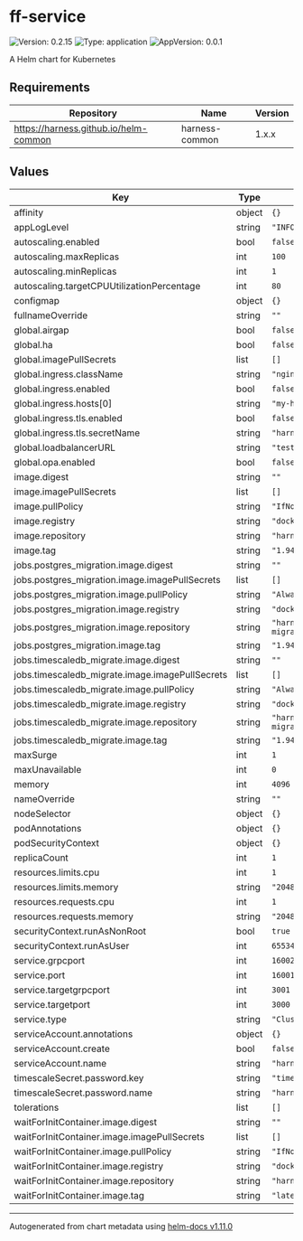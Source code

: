 # ff-service

![Version: 0.2.15](https://img.shields.io/badge/Version-0.2.15-informational?style=flat-square) ![Type: application](https://img.shields.io/badge/Type-application-informational?style=flat-square) ![AppVersion: 0.0.1](https://img.shields.io/badge/AppVersion-0.0.1-informational?style=flat-square)

A Helm chart for Kubernetes

## Requirements

| Repository | Name | Version |
|------------|------|---------|
| https://harness.github.io/helm-common | harness-common | 1.x.x |

## Values

| Key | Type | Default | Description |
|-----|------|---------|-------------|
| affinity | object | `{}` |  |
| appLogLevel | string | `"INFO"` |  |
| autoscaling.enabled | bool | `false` |  |
| autoscaling.maxReplicas | int | `100` |  |
| autoscaling.minReplicas | int | `1` |  |
| autoscaling.targetCPUUtilizationPercentage | int | `80` |  |
| configmap | object | `{}` |  |
| fullnameOverride | string | `""` |  |
| global.airgap | bool | `false` |  |
| global.ha | bool | `false` |  |
| global.imagePullSecrets | list | `[]` |  |
| global.ingress.className | string | `"nginx"` |  |
| global.ingress.enabled | bool | `false` |  |
| global.ingress.hosts[0] | string | `"my-host.example.org"` |  |
| global.ingress.tls.enabled | bool | `false` |  |
| global.ingress.tls.secretName | string | `"harness-ssl"` |  |
| global.loadbalancerURL | string | `"test@harness.io"` |  |
| global.opa.enabled | bool | `false` |  |
| image.digest | string | `""` |  |
| image.imagePullSecrets | list | `[]` |  |
| image.pullPolicy | string | `"IfNotPresent"` |  |
| image.registry | string | `"docker.io"` |  |
| image.repository | string | `"harness/ff-server-signed"` |  |
| image.tag | string | `"1.945.0"` |  |
| jobs.postgres_migration.image.digest | string | `""` |  |
| jobs.postgres_migration.image.imagePullSecrets | list | `[]` |  |
| jobs.postgres_migration.image.pullPolicy | string | `"Always"` |  |
| jobs.postgres_migration.image.registry | string | `"docker.io"` |  |
| jobs.postgres_migration.image.repository | string | `"harness/ff-postgres-migration-signed"` |  |
| jobs.postgres_migration.image.tag | string | `"1.945.0"` |  |
| jobs.timescaledb_migrate.image.digest | string | `""` |  |
| jobs.timescaledb_migrate.image.imagePullSecrets | list | `[]` |  |
| jobs.timescaledb_migrate.image.pullPolicy | string | `"Always"` |  |
| jobs.timescaledb_migrate.image.registry | string | `"docker.io"` |  |
| jobs.timescaledb_migrate.image.repository | string | `"harness/ff-timescale-migration-signed"` |  |
| jobs.timescaledb_migrate.image.tag | string | `"1.945.0"` |  |
| maxSurge | int | `1` |  |
| maxUnavailable | int | `0` |  |
| memory | int | `4096` |  |
| nameOverride | string | `""` |  |
| nodeSelector | object | `{}` |  |
| podAnnotations | object | `{}` |  |
| podSecurityContext | object | `{}` |  |
| replicaCount | int | `1` |  |
| resources.limits.cpu | int | `1` |  |
| resources.limits.memory | string | `"2048Mi"` |  |
| resources.requests.cpu | int | `1` |  |
| resources.requests.memory | string | `"2048Mi"` |  |
| securityContext.runAsNonRoot | bool | `true` |  |
| securityContext.runAsUser | int | `65534` |  |
| service.grpcport | int | `16002` |  |
| service.port | int | `16001` |  |
| service.targetgrpcport | int | `3001` |  |
| service.targetport | int | `3000` |  |
| service.type | string | `"ClusterIP"` |  |
| serviceAccount.annotations | object | `{}` |  |
| serviceAccount.create | bool | `false` |  |
| serviceAccount.name | string | `"harness-default"` |  |
| timescaleSecret.password.key | string | `"timescaledbPostgresPassword"` |  |
| timescaleSecret.password.name | string | `"harness-secrets"` |  |
| tolerations | list | `[]` |  |
| waitForInitContainer.image.digest | string | `""` |  |
| waitForInitContainer.image.imagePullSecrets | list | `[]` |  |
| waitForInitContainer.image.pullPolicy | string | `"IfNotPresent"` |  |
| waitForInitContainer.image.registry | string | `"docker.io"` |  |
| waitForInitContainer.image.repository | string | `"harness/helm-init-container"` |  |
| waitForInitContainer.image.tag | string | `"latest"` |  |

----------------------------------------------
Autogenerated from chart metadata using [helm-docs v1.11.0](https://github.com/norwoodj/helm-docs/releases/v1.11.0)
